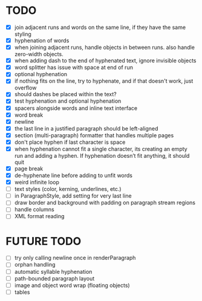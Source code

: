 # TODO

- [x] join adjacent runs and words on the same line, if they have the same styling
- [x] hyphenation of words
- [x] when joining adjacent runs, handle objects in between runs. also handle zero-width objects.
- [x] when adding dash to the end of hyphenated text, ignore invisible objects
- [x] word splitter has issue with space at end of run
- [x] optional hyphenation
- [x] if nothing fits on the line, try to hyphenate, and if that doesn't work, just overflow
- [x] should dashes be placed within the text?
- [x] test hyphenation and optional hyphenation
- [x] spacers alongside words and inline text interface
- [x] word break
- [x] newline
- [x] the last line in a justified paragraph should be left-aligned
- [x] section (multi-paragraph) formatter that handles multiple pages
- [x] don't place hyphen if last character is space
- [x] when hyphenation cannot fit a single character, its creating an empty run and adding a hyphen. If hyphenation doesn’t fit anything, it should quit
- [x] page break
- [x] de-hyphenate line before adding to unfit words
- [x] weird infinite loop
- [ ] text styles (color, kerning, underlines, etc.)
- [ ] in ParagraphStyle, add setting for very last line
- [ ] draw border and background with padding on paragraph stream regions
- [ ] handle columns
- [ ] XML format reading

# FUTURE TODO

- [ ] try only calling newline once in renderParagraph
- [ ] orphan handling
- [ ] automatic syllable hyphenation
- [ ] path-bounded paragraph layout
- [ ] image and object word wrap (floating objects)
- [ ] tables